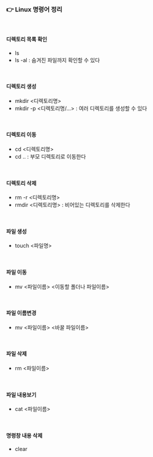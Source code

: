 ### 👉 Linux 명령어 정리   
<br>

#### 디렉토리 목록 확인
- ls    
- ls -al : 숨겨진 파일까지 확인할 수 있다    
<br>

#### 디렉토리 생성
- mkdir <디렉토리명>   
- mkdir -p <디렉토리명/...> : 여러 디렉토리를 생성할 수 있다   
<br>

#### 디렉토리 이동
- cd <디렉토리명>   
- cd .. : 부모 디렉토리로 이동한다   
<br>

#### 디렉토리 삭제
- rm -r <디렉토리명>
- rmdir <디렉토리명> : 비어있는 디렉토리를 삭제한다   
<br>

#### 파일 생성
- touch <파일명>   
<br>

#### 파일 이동   
- mv <파일이름> <이동할 폴더나 파일이름>    
<br>

#### 파일 이름변경
- mv <파일이름> <바꿀 파일이름>   
<br>

#### 파일 삭제 
- rm <파일이름>   
<br>

#### 파일 내용보기   
- cat <파일이름>   
<br>

#### 명령창 내용 삭제
- clear   
<br>
